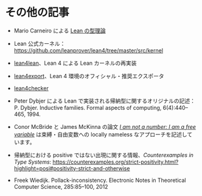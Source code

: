 <!--
# Further reading
-->

# その他の記事

<!--
+ Mario Carneiro's [thesis on Lean's type theory](https://github.com/digama0/lean-type-theory)
-->

+ Mario Carneiro による [Lean の型理論](https://github.com/digama0/lean-type-theory)

<!--
+ Lean's official kernel: https://github.com/leanprover/lean4/tree/master/src/kernel
-->

+ Lean 公式カーネル：https://github.com/leanprover/lean4/tree/master/src/kernel

<!--
+ [lean4lean](https://github.com/digama0/lean4lean/tree/master), a reimplementation of Lean's kernel in Lean4.
-->

+ [lean4lean](https://github.com/digama0/lean4lean/tree/master)、Lean 4 による Lean カーネルの再実装

<!--
+ [lean4export](https://github.com/leanprover/lean4export), the recommended/official exporter for Lean 4 environments.
-->

+ [lean4export](https://github.com/leanprover/lean4export)、Lean 4 環境のオフィシャル・推奨エクスポータ

+ [lean4checker](https://github.com/leanprover/lean4checker)

<!--
+ Peter Dybjer's original description of the inductive types implemented by Lean: P. Dybjer. Inductive families. Formal aspects of computing, 6(4):440–465, 1994.
-->

+ Peter Dybjer による Lean で実装される帰納型に関するオリジナルの記述：P. Dybjer. Inductive families. Formal aspects of computing, 6(4):440–465, 1994.

<!--
+ Conor McBride and James McKinna's paper [_I am not a number: I am a free variable_](http://www.e-pig.org/downloads/notanum.pdf) describing the locally nameless approach to bound/free variables
-->

+ Conor McBride と James McKinna の論文 [_I am not a number: I am a free variable_](http://www.e-pig.org/downloads/notanum.pdf) は束縛・自由変数への locally nameless なアプローチを記述しています。

<!--
+ Information about non-positive occurrences in inductive types, from _Counterexamples in Type Systems_: https://counterexamples.org/strict-positivity.html?highlight=posi#positivity-strict-and-otherwise
-->

+ 帰納型における positive ではない出現に関する情報、_Counterexamples in Type Systems_: https://counterexamples.org/strict-positivity.html?highlight=posi#positivity-strict-and-otherwise

+ Freek Wiedijk. Pollack-inconsistency. Electronic Notes in Theoretical Computer Science, 285:85–100, 2012
